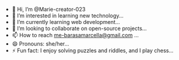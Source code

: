 - 👋 Hi, I’m @Marie-creator-023
- 👀 I’m interested in learning new technology...
- 🌱 I’m currently learning web development...
- 💞️ I’m looking to collaborate on open-source projects...
- 📫 How to reach me-barasamarcella@gmail.com ...
- 😄 Pronouns: she/her...
- ⚡ Fun fact: I enjoy solving puzzles and riddles, and I play chess...

<!---
Marie-creator-023/Marie-creator-023 is a ✨ special ✨ repository because its `README.md` (this file) appears on your GitHub profile.
You can click the Preview link to take a look at your changes.
--->

